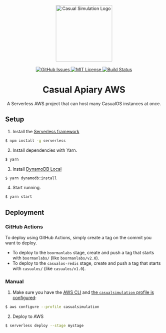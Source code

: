 <div align="center">
    <img alt="Casual Simulation Logo" src="./.github/images/casual-sim-logo.gif" width="180"/>
    <br/>
    <br/>
    <a href="https://github.com/casual-simulation/casual-apiary-aws/issues">
        <img alt="GitHub Issues" src="https://img.shields.io/github/issues/casual-simulation/casual-apiary-aws.svg">
    </a>
    <a href="https://github.com/casual-simulation/casual-apiary-aws/blob/develop/LICENSE.txt">
        <img alt="MIT License" src="https://img.shields.io/github/license/casual-simulation/casual-apiary-aws.svg">
    </a>
    <a href="https://actions-badge.atrox.dev/casual-simulation/casual-apiary-aws/goto?ref=main">
        <img alt="Build Status" src="https://img.shields.io/endpoint.svg?url=https%3A%2F%2Factions-badge.atrox.dev%2Fcasual-simulation%2Fcasual-apiary-aws%2Fbadge%3Fref%3Dmain&style=flat" />
    </a>
    <h1>Casual Apiary AWS</h1>
    <p>
        A Serverless AWS project that can host many CasualOS instances at once.
    </p>
</div>

## Setup

1. Install the [Serverless framework](https://www.serverless.com/framework/docs/getting-started/)

```bash
$ npm install -g serverless
```

2. Install dependencies with Yarn.

```bash
$ yarn
```

3. Install [DynamoDB Local](https://docs.aws.amazon.com/amazondynamodb/latest/developerguide/DynamoDBLocal.html)

```bash
$ yarn dynamodb:install
```

4. Start running.

```bash
$ yarn start
```

## Deployment

### GitHub Actions

To deploy using GitHub Actions, simply create a tag on the commit you want to deploy.

-   To deploy to the `boormanlabs` stage, create and push a tag that starts with `boormanlabs/` (like `boormanlabs/v2.0`).
-   To deploy to the `casualos-redis` stage, create and push a tag that starts with `casualos/` (like `casualos/v1.0`).

### Manual

1. Make sure you have the [AWS CLI](https://aws.amazon.com/cli/) and [the `casualsimulation` profile is configured](https://docs.aws.amazon.com/cli/latest/userguide/cli-configure-quickstart.html#cli-configure-quickstart-profiles):

```bash
$ aws configure --profile casualsimulation
```

2. Deploy to AWS

```bash
$ serverless deploy --stage mystage
```
